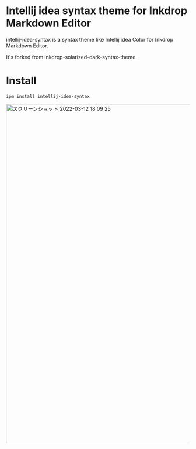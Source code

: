 # Intellij idea syntax theme for Inkdrop Markdown Editor

intellij-idea-syntax is a syntax theme like Intellij idea Color for Inkdrop Markdown Editor.

It's forked from inkdrop-solarized-dark-syntax-theme.

# Install

```ipm install intellij-idea-syntax```

<img width="925" alt="スクリーンショット 2022-03-12 18 09 25" src="https://user-images.githubusercontent.com/16269075/158011841-d35c6086-c00e-4648-8ceb-b1ada1ba9442.png">

